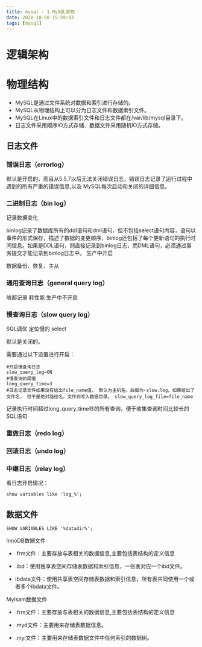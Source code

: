 ```yaml
---
title: mysql - 1.MySQL架构
date: 2020-10-08 15:59:03
tags: [mysql]
---
```


# 逻辑架构





# 物理结构

- MySQL是通过文件系统对数据和索引进行存储的。
- MySQL从物理结构上可以分为日志文件和数据索引文件。
- MySQL在Linux中的数据索引文件和日志文件都在/var/lib/mysql目录下。
- 日志文件采用顺序IO方式存储、数据文件采用随机IO方式存储。

## 日志文件



### 错误日志（errorlog）

默认是开启的，而且从5.5.7以后无法关闭错误日志，错误日志记录了运行过程中遇到的所有严重的错误信息,以及 MySQL每次启动和关闭的详细信息。

### 二进制日志（bin log）

记录数据变化

binlog记录了数据库所有的ddl语句和dml语句，但不包括select语句内容，语句以事件的形式保存，描述了数据的变更顺序，binlog还包括了每个更新语句的执行时间信息。如果是DDL语句，则直接记录到binlog日志，而DML语句，必须通过事务提交才能记录到binlog日志中。 生产中开启

数据备份、恢复、主从

### 通用查询日志（general query log）

啥都记录 耗性能 生产中不开启

### 慢查询日志（slow query log）

SQL调优 定位慢的 select

默认是关闭的。

需要通过以下设置进行开启：

```
#开启慢查询日志 
slow_query_log=ON
#慢查询的阈值 
long_query_time=3
#日志记录文件如果没有给出file_name值， 默认为主机名，后缀为-slow.log。如果给出了文件名， 但不是绝对路径名，文件则写入数据目录。 slow_query_log_file=file_name
```

记录执行时间超过long_query_time秒的所有查询，便于收集查询时间比较长的SQL语句

### 重做日志（redo log）

### 回滚日志（undo log）

### 中继日志（relay log）



看日志开启情况：

```
show variables like 'log_%';
```



## 数据文件

```
SHOW VARIABLES LIKE '%datadir%';
```



InnoDB数据文件

- .frm文件：主要存放与表相关的数据信息,主要包括表结构的定义信息

- .ibd：使用独享表空间存储表数据和索引信息，一张表对应一个ibd文件。

- ibdata文件：使用共享表空间存储表数据和索引信息，所有表共同使用一个或者多个ibdata文件。


MyIsam数据文件

- .frm文件：主要存放与表相关的数据信息,主要包括表结构的定义信息

- .myd文件：主要用来存储表数据信息。

- .myi文件：主要用来存储表数据文件中任何索引的数据树。